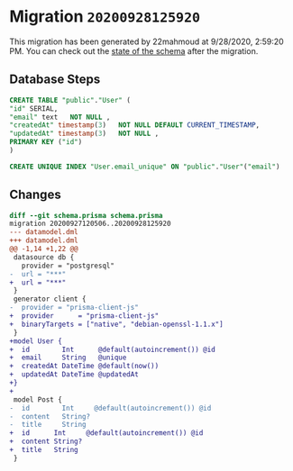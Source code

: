 # Migration `20200928125920`

This migration has been generated by 22mahmoud at 9/28/2020, 2:59:20 PM.
You can check out the [state of the schema](./schema.prisma) after the migration.

## Database Steps

```sql
CREATE TABLE "public"."User" (
"id" SERIAL,
"email" text   NOT NULL ,
"createdAt" timestamp(3)   NOT NULL DEFAULT CURRENT_TIMESTAMP,
"updatedAt" timestamp(3)   NOT NULL ,
PRIMARY KEY ("id")
)

CREATE UNIQUE INDEX "User.email_unique" ON "public"."User"("email")
```

## Changes

```diff
diff --git schema.prisma schema.prisma
migration 20200927120506..20200928125920
--- datamodel.dml
+++ datamodel.dml
@@ -1,14 +1,22 @@
 datasource db {
   provider = "postgresql"
-  url = "***"
+  url = "***"
 }
 generator client {
-  provider = "prisma-client-js"
+  provider      = "prisma-client-js"
+  binaryTargets = ["native", "debian-openssl-1.1.x"]
 }
+model User {
+  id        Int      @default(autoincrement()) @id
+  email     String   @unique
+  createdAt DateTime @default(now())
+  updatedAt DateTime @updatedAt
+}
+
 model Post {
-  id        Int     @default(autoincrement()) @id
-  content   String?
-  title     String
+  id      Int     @default(autoincrement()) @id
+  content String?
+  title   String
 }
```
